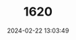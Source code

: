 ---
title: "1620"
category: "Anthops ornatus"
draft: false
date: 2024-02-22 13:03:49
languages:
  English: ["Flower-faced Bat", "Solomons Leaf-nosed Bat"]
  German: ["Blumennasen-Fledermaus"]
---